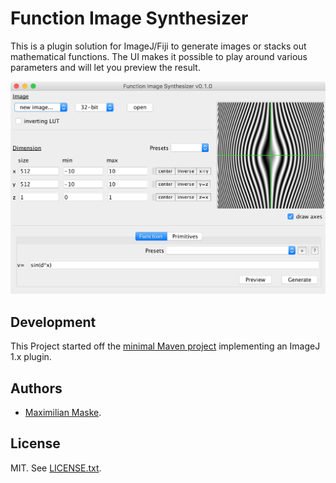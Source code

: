 # Function Image Synthesizer
This is a plugin solution for ImageJ/Fiji to generate images or stacks out mathematical functions. The UI makes it possible to play around various parameters and will let you preview the result.

![GUI Screenshot](/screenshot.jpg)

## Development
This Project started off the [minimal Maven project](https://github.com/imagej/minimal-ij1-plugin) implementing an ImageJ 1.x plugin.

## Authors

- [Maximilian Maske](mailto:m.maske@posteo.de).

## License

MIT. See [LICENSE.txt](/LICENSE.txt).
